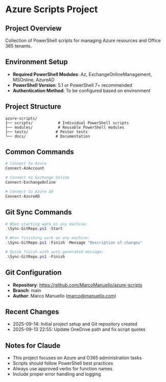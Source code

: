 # Azure Scripts Project

## Project Overview
Collection of PowerShell scripts for managing Azure resources and Office 365 tenants.

## Environment Setup
- **Required PowerShell Modules**: Az, ExchangeOnlineManagement, MSOnline, AzureAD
- **PowerShell Version**: 5.1 or PowerShell 7+ recommended
- **Authentication Method**: To be configured based on environment

## Project Structure
```
azure-scripts/
├── scripts/           # Individual PowerShell scripts
├── modules/           # Reusable PowerShell modules
├── tests/            # Pester tests
└── docs/             # Documentation
```

## Common Commands
```powershell
# Connect to Azure
Connect-AzAccount

# Connect to Exchange Online
Connect-ExchangeOnline

# Connect to Azure AD
Connect-AzureAD
```

## Git Sync Commands
```powershell
# When starting work on any machine:
.\Sync-GitRepo.ps1 -Start

# When finishing work on any machine:
.\Sync-GitRepo.ps1 -Finish -Message "Description of changes"

# Quick finish with auto-generated message:
.\Sync-GitRepo.ps1 -Finish
```

## Git Configuration
- **Repository**: https://github.com/MarcoManuello/azure-scripts
- **Branch**: main
- **Author**: Marco Manuello (marco@manuello.com)

## Recent Changes
- 2025-09-14: Initial project setup and Git repository created
- 2025-09-13 22:55: Update OneDrive path and fix script quotes

## Notes for Claude
- This project focuses on Azure and O365 administration tasks
- Scripts should follow PowerShell best practices
- Always use approved verbs for function names
- Include proper error handling and logging